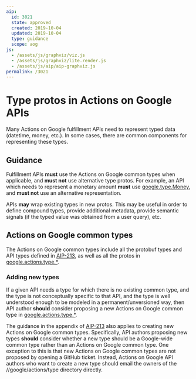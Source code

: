 ```yaml
---
aip:
  id: 3021
  state: approved
  created: 2019-10-04
  updated: 2019-10-04
  type: guidance
  scope: aog
js:
  - /assets/js/graphviz/viz.js
  - /assets/js/graphviz/lite.render.js
  - /assets/js/aip/aip-graphviz.js
permalink: /3021
---
```


# Type protos in Actions on Google APIs

Many Actions on Google fulfillment APIs need to represent typed data (datetime,
money, etc.). In some cases, there are common components for representing these
types.

## Guidance

Fulfillment APIs **must** use the Actions on Google common types when
applicable, and **must not** use alternative type protos. For example, an API
which needs to represent a monetary amount **must** use
[google.type.Money][money], and **must not** use an alternative representation.

APIs **may** wrap existing types in new protos. This may be useful in order to
define compound types, provide additional metadata, provide semantic signals
(if the typed value was obtained from a user query), etc.

## Actions on Google common types

The Actions on Google common types include all the protobuf types and API types
defined in [AIP-213][], as well as all the protos in
[google.actions.type.\*][actions-type].

### Adding new types

If a given API needs a type for which there is no existing common type, and the
type is not conceptually specific to that API, and the type is well understood
enough to be modeled in a permanent/unversioned way, then API author **should**
consider proposing a new Actions on Google common type in
[google.actions.type.\*][actions-type].

The guidance in the appendix of [AIP-213][] also applies to creating new
Actions on Google common types. Specifically, API authors proposing new types
**should** consider whether a new type should be a Google-wide common type
rather than an Actions on Google common type. One exception to this is that new
Actions on Google common types are not proposed by opening a GitHub ticket.
Instead, Actions on Google API authors who want to create a new type should
email the owners of the //google/actions/type directory directly.

<!-- prettier-ignore-start -->
[aip-213]: ../0213.md
[date]: https://github.com/googleapis/api-common-protos/tree/master/google/type/date.proto
[datetime]: https://github.com/googleapis/api-common-protos/tree/master/google/type/datetime.proto
[timeofday]: https://github.com/googleapis/api-common-protos/tree/master/google/type/timeofday.proto
[duration]: https://github.com/protocolbuffers/protobuf/tree/master/src/google/protobuf/duration.proto
[money]: https://github.com/googleapis/api-common-protos/tree/master/google/type/money.proto
[postaladdress]: https://github.com/googleapis/api-common-protos/tree/master/google/type/postal_address.proto
[type]: https://github.com/googleapis/api-common-protos/tree/master/google/type/
[actions-type]: https://github.com/googleapis/api-common-protos/tree/master/google/actions/type/
<!-- prettier-ignore-end -->
